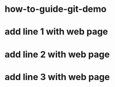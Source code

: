 # how-to-guide-git-demo
# add line 1 with web page
# add line 2 with web page











# add line 3 with web page
